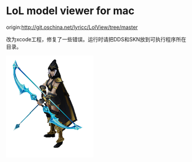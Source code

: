 LoL model viewer for mac
====
origin:http://git.oschina.net/lyricc/LolView/tree/master

改为xcode工程，修复了一些错误。运行时请把DDS和SKN放到可执行程序所在目录。


<img src="./ib.png" >

